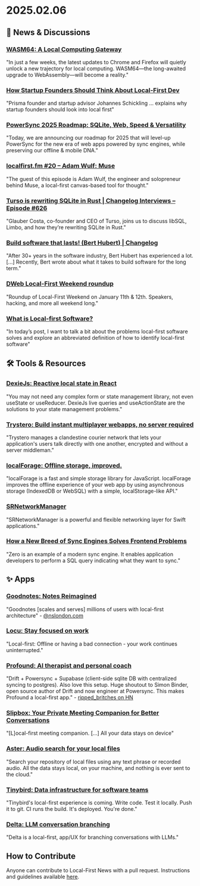 # 2025.02.06

## 📰 News & Discussions

### [WASM64: A Local Computing Gateway](https://prospective.co/blog/wasm64-a-local-computing-gateway)
"In just a few weeks, the latest updates to Chrome and Firefox will quietly unlock a new trajectory for local computing. WASM64—the long-awaited upgrade to WebAssembly—will become a reality."

### [How Startup Founders Should Think About Local-First Dev](https://www.heavybit.com/library/article/local-first-for-startups)
"Prisma founder and startup advisor Johannes Schickling ... explains why startup founders should look into local first"

### [PowerSync 2025 Roadmap: SQLite, Web, Speed & Versatility](www.powersync.com/blog/powersync-2025-roadmap-sqlite-web-speed-and-versatility)
"Today, we are announcing our roadmap for 2025 that will level-up PowerSync for the new era of web apps powered by sync engines,  while preserving our offline & mobile DNA."

### [localfirst.fm #20 – Adam Wulf: Muse](https://www.localfirst.fm/20)
"The guest of this episode is Adam Wulf, the engineer and solopreneur behind Muse, a local-first canvas-based tool for thought."

### [Turso is rewriting SQLite in Rust | Changelog Interviews – Episode #626](https://changelog.com/podcast/626)
"Glauber Costa, co-founder and CEO of Turso, joins us to discuss libSQL, Limbo, and how they’re rewriting SQLite in Rust."

### [Build software that lasts! (Bert Hubert) | Changelog](https://www.youtube.com/watch?v=5ZyzeeYZgeM&t=1296s)
"After 30+ years in the software industry, Bert Hubert has experienced a lot. [...] Recently, Bert wrote about what it takes to build software for the long term."

### [DWeb Local-First Weekend roundup](https://dwebyvr.org/dweb-local-first-weekend-roundup-2/)
"Roundup of Local-First Weekend on January 11th & 12th. Speakers, hacking, and more all weekend long."

### [What is Local-first Software?](https://mikezornek.com/posts/2025/2/what-is-local-first-software/)
"In today’s post, I want to talk a bit about the problems local-first software solves and explore an abbreviated definition of how to identify local-first software"


## 🛠️ Tools & Resources

### [DexieJs: Reactive local state in React](https://www.typeonce.dev/article/dexie-js-reactive-local-state-in-react)
"You may not need any complex form or state management library, not even useState or useReducer. DexieJs live queries and useActionState are the solutions to your state management problems."

### [Trystero: Build instant multiplayer webapps, no server required](https://github.com/dmotz/trystero)
"Trystero manages a clandestine courier network that lets your application's users talk directly with one another, encrypted and without a server middleman."

### [localForage: Offline storage, improved.](https://github.com/localForage/localForage)
"localForage is a fast and simple storage library for JavaScript. localForage improves the offline experience of your web app by using asynchronous storage (IndexedDB or WebSQL) with a simple, localStorage-like API."

### [SRNetworkManager](https://github.com/siamakrostami/SRNetworkManager)
"SRNetworkManager is a powerful and flexible networking layer for Swift applications."

### [How a New Breed of Sync Engines Solves Frontend Problems](https://thenewstack.io/how-a-new-breed-of-sync-engines-solves-frontend-problems/)
"Zero is an example of a modern sync engine. It enables application developers to perform a SQL query indicating what they want to sync."


## ✨ Apps

### [Goodnotes: Notes Reimagined](https://www.goodnotes.com/)
"Goodnotes [scales and serves] millions of users with local-first architecture" - [@nslondon.com](https://bsky.app/profile/nslondon.com/post/3lgx75cumts23)

### [Locu: Stay focused on work](https://www.locu.app/)
"Local-first: Offline or having a bad connection - your work continues uninterrupted."

### [Profound: AI therapist and personal coach](https://profoundapp.org/)
"Drift + Powersync + Supabase (client-side sqlite DB with centralized syncing to postgres). Also love this setup. Huge shoutout to Simon Binder, open source author of Drift and now engineer at Powersync. This makes Profound a local-first app." - [ripped_britches on HN](https://news.ycombinator.com/item?id=42911658)

### [Slipbox: Your Private Meeting Companion for Better Conversations](https://www.slipbox.ai/)
"[L]ocal-first meeting companion. [...] All your data stays on device"

### [Aster: Audio search for your local files](https://asteraudio.app/)
"Search your repository of local files using any text phrase or recorded audio. All the data stays local, on your machine, and nothing is ever sent to the cloud."

### [Tinybird: Data infrastructure for software teams](https://www.tinybird.co/blog-posts/tinybird-is-local-first)
"Tinybird's local-first experience is coming. Write code. Test it locally. Push it to git. CI runs the build. It's deployed. You're done."

### [Delta: LLM conversation branching](https://github.com/danielcorin/delta)
"Delta is a local-first, app/UX for branching conversations with LLMs."


## How to Contribute
Anyone can contribute to Local-First News with a pull request. Instructions and guidelines available [here](https://github.com/localfirstnews/localfirstnews).
